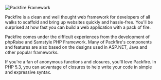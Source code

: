 ![Packfire Framework](https://lh3.googleusercontent.com/-b6yR6t8TzCM/Tz8_uo-hC4I/AAAAAAAAAB8/eMofbj154Ys/w402/packfire.biglogo.light.png)

Packfire is a clean and well thought web framework for developers of all walks to scaffold and bring up websites quickly and hassle-free. You'll be surprised at how fast you can build a web application with a pack of fire.

Packfire comes under the difficult experiences from the development of phpRaise and Samstyle PHP Framework. Many of Packfire's components and features are also based on the designs used in ASP.NET, Java and other popular frameworks.

If you're a fan of anonymous functions and closures, you'll love Packfire. In PHP 5.3, you can advantage of closures to help write your code in simple and expressive syntax.